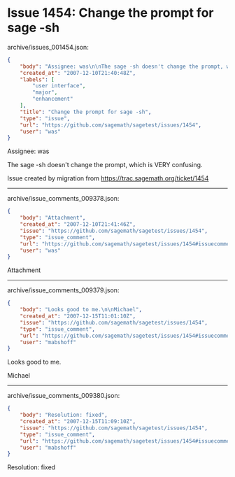 # Issue 1454: Change the prompt for sage -sh

archive/issues_001454.json:
```json
{
    "body": "Assignee: was\n\nThe sage -sh doesn't change the prompt, which is VERY confusing.\n\nIssue created by migration from https://trac.sagemath.org/ticket/1454\n\n",
    "created_at": "2007-12-10T21:40:48Z",
    "labels": [
        "user interface",
        "major",
        "enhancement"
    ],
    "title": "Change the prompt for sage -sh",
    "type": "issue",
    "url": "https://github.com/sagemath/sagetest/issues/1454",
    "user": "was"
}
```
Assignee: was

The sage -sh doesn't change the prompt, which is VERY confusing.

Issue created by migration from https://trac.sagemath.org/ticket/1454





---

archive/issue_comments_009378.json:
```json
{
    "body": "Attachment",
    "created_at": "2007-12-10T21:41:46Z",
    "issue": "https://github.com/sagemath/sagetest/issues/1454",
    "type": "issue_comment",
    "url": "https://github.com/sagemath/sagetest/issues/1454#issuecomment-9378",
    "user": "was"
}
```

Attachment



---

archive/issue_comments_009379.json:
```json
{
    "body": "Looks good to me.\n\nMichael",
    "created_at": "2007-12-15T11:01:10Z",
    "issue": "https://github.com/sagemath/sagetest/issues/1454",
    "type": "issue_comment",
    "url": "https://github.com/sagemath/sagetest/issues/1454#issuecomment-9379",
    "user": "mabshoff"
}
```

Looks good to me.

Michael



---

archive/issue_comments_009380.json:
```json
{
    "body": "Resolution: fixed",
    "created_at": "2007-12-15T11:09:10Z",
    "issue": "https://github.com/sagemath/sagetest/issues/1454",
    "type": "issue_comment",
    "url": "https://github.com/sagemath/sagetest/issues/1454#issuecomment-9380",
    "user": "mabshoff"
}
```

Resolution: fixed
